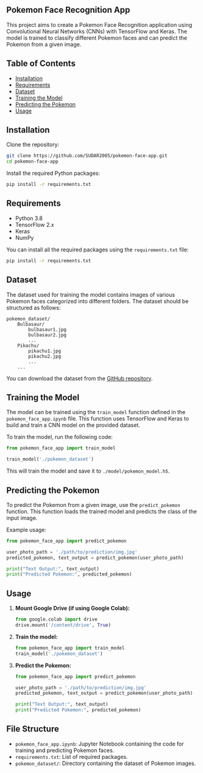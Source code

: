 ## Pokemon Face Recognition App
This project aims to create a Pokemon Face Recognition application using Convolutional Neural Networks (CNNs) with TensorFlow and Keras. The model is trained to classify different Pokemon faces and can predict the Pokemon from a given image.

## Table of Contents
- [Installation](#installation)
- [Requirements](#requirements)
- [Dataset](#dataset)
- [Training the Model](#training-the-model)
- [Predicting the Pokemon](#predicting-the-pokemon)
- [Usage](#usage)

## Installation

Clone the repository:
```bash
git clone https://github.com/SUDAR2005/pokemon-face-app.git
cd pokemon-face-app
```

Install the required Python packages:
```bash
pip install -r requirements.txt
```

## Requirements

- Python 3.8
- TensorFlow 2.x
- Keras
- NumPy

You can install all the required packages using the `requirements.txt` file:
```bash
pip install -r requirements.txt
```

## Dataset

The dataset used for training the model contains images of various Pokemon faces categorized into different folders. The dataset should be structured as follows:
```
pokemon_dataset/
    Bulbasaur/
        bulbasaur1.jpg
        bulbasaur2.jpg
        ...
    Pikachu/
        pikachu1.jpg
        pikachu2.jpg
        ...
    ...
```

You can download the dataset from the [GitHub repository](https://github.com/SUDAR2005/pokemon-face-app/tree/main/pokemon_dataset).

## Training the Model

The model can be trained using the `train_model` function defined in the `pokemon_face_app.ipynb` file. This function uses TensorFlow and Keras to build and train a CNN model on the provided dataset.

To train the model, run the following code:
```python
from pokemon_face_app import train_model

train_model('./pokemon_dataset')
```

This will train the model and save it to `./model/pokemon_model.h5`.

## Predicting the Pokemon

To predict the Pokemon from a given image, use the `predict_pokemon` function. This function loads the trained model and predicts the class of the input image.

Example usage:
```python
from pokemon_face_app import predict_pokemon

user_photo_path = './path/to/prediction/img.jpg'
predicted_pokemon, text_output = predict_pokemon(user_photo_path)

print("Text Output:", text_output)
print("Predicted Pokemon:", predicted_pokemon)
```

## Usage

1. **Mount Google Drive (if using Google Colab):**
    ```python
    from google.colab import drive
    drive.mount('/content/drive', True)
    ```

2. **Train the model:**
    ```python
    from pokemon_face_app import train_model
    train_model('./pokemon_dataset')
    ```

3. **Predict the Pokemon:**
    ```python
    from pokemon_face_app import predict_pokemon

    user_photo_path = './path/to/prediction/img.jpg'
    predicted_pokemon, text_output = predict_pokemon(user_photo_path)

    print("Text Output:", text_output)
    print("Predicted Pokemon:", predicted_pokemon)
    ```

## File Structure

- `pokemon_face_app.ipynb`: Jupyter Notebook containing the code for training and predicting Pokemon faces.
- `requirements.txt`: List of required packages.
- `pokemon_dataset/`: Directory containing the dataset of Pokemon images.
